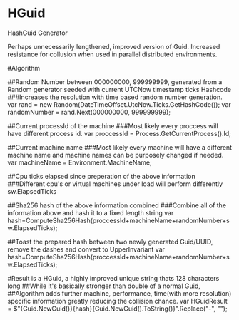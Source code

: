 # HGuid
HashGuid Generator

Perhaps unnecessarily lengthened, improved version of Guid.
Increased resistance for collusion when used in parallel distributed environments.

#Algorithm

##Random Number between 000000000, 999999999, generated from a Random generator seeded with current UTCNow timestamp ticks Hashcode
###Increases the resolution with time based random number generation.
var rand = new Random(DateTimeOffset.UtcNow.Ticks.GetHashCode());
var randomNumber = rand.Next(000000000, 999999999);

##Current processId of the machine 
###Most likely every proccess will have different process id.
var proccessId = Process.GetCurrentProcess().Id;

##Current machine name
###Most likely every machine will have a different machine name and machine names can be purposely changed if needed.
var machineName = Environment.MachineName;

##Cpu ticks elapsed since preperation of the above information
###Different cpu's or virtual machines under load will perform differently
sw.ElapsedTicks

##Sha256 hash of the above information combined
###Combine all of the information above and hash it to a fixed length string
var hash=ComputeSha256Hash(proccessId+machineName+randomNumber+sw.ElapsedTicks);

##Toast the prepared hash between two newly generated Guid/UUID, remove the dashes and convert to UpperInvariant
var hash=ComputeSha256Hash(proccessId+machineName+randomNumber+sw.ElapsedTicks);

#Result is a HGuid, a highly improved unique string thats 128 characters long
##While it's basically stronger than double of a normal Guid, 
##Algorithm adds further machine, performance, time(with more resolution) specific information greatly reducing the collision chance.
var HGuidResult = $"{Guid.NewGuid()}{hash}{Guid.NewGuid().ToString()}".Replace("-", "");

